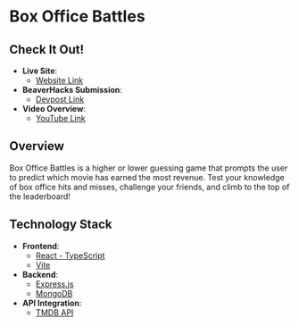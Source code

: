# Box Office Battles

## Check It Out!
- **Live Site**:
  - [Website Link](https://boxofficebattles.lol)
- **BeaverHacks Submission**:
  - [Devpost Link](https://devpost.com/software/box-office-battles#updates)
- **Video Overview**:
  - [YouTube Link](https://youtu.be/9Y72gFuyHZA)

## Overview
Box Office Battles is a higher or lower guessing game that prompts the user to predict which movie has earned the most revenue. Test your knowledge of box office hits and misses, challenge your friends, and climb to the top of the leaderboard!

## Technology Stack
- **Frontend**: 
  - [React - TypeScript](https://reactjs.org/)
  - [Vite](https://vitejs.dev/)
- **Backend**: 
  - [Express.js](https://expressjs.com/)
  - [MongoDB](https://www.mongodb.com/)
- **API Integration**: 
  - [TMDB API](https://developer.themoviedb.org/reference/intro/getting-started)
